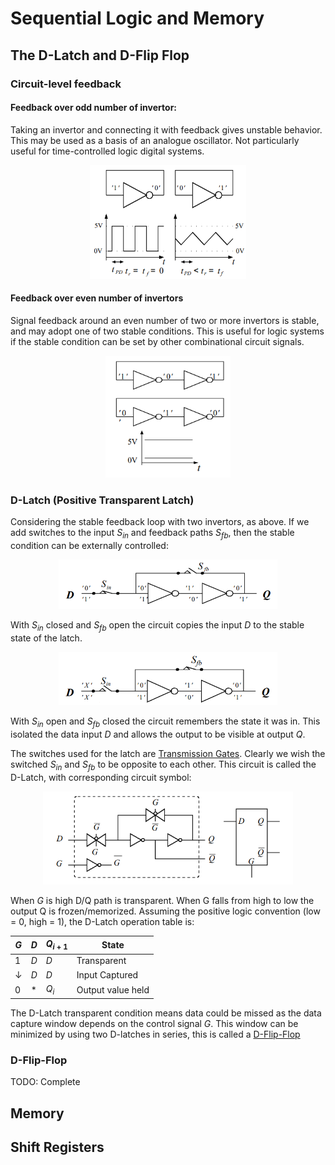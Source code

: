 # Sequential Logic and Memory

## The D-Latch and D-Flip Flop

### Circuit-level feedback

#### Feedback over odd number of invertor:
Taking an invertor and connecting it with feedback gives unstable behavior. This may be used as a basis of an analogue oscillator. Not particularly useful for time-controlled logic digital systems.

<p align="center">
    <img src="../Images/Flip-Flop/FeedbackOdd.png" alt="Feedback over one invertor" width="250"/>
</p>

#### Feedback over even number of invertors
Signal feedback around an even number of two or more invertors is stable, and may adopt one of two stable conditions. This is useful for logic systems if the stable condition can be set by other combinational circuit signals.

<p align="center">
    <img src="../Images/Flip-Flop/FeedbackEven.png" alt="Feedback over one invertor" width="200"/>
</p>

### D-Latch (Positive Transparent Latch)
Considering the stable feedback loop with two invertors, as above. If we add switches to the input $S_{in}$ and feedback paths $S_{fb}$, then the stable condition can be externally controlled:

<p align="center">
    <img src="../Images/Flip-Flop/DataIn.png" alt="Data input controlling stable state of latch" width="350"/>
</p>

With $S_{in}$ closed and $S_{fb}$ open the circuit copies the input $D$ to the stable state of the latch.

<p align="center">
    <img src="../Images/Flip-Flop/Data-Latch.png" alt="Memorized stable state of latch" width="350"/>
</p>

With $S_{in}$ open and $S_{fb}$ closed the circuit remembers the state it was in. This isolated the data input $D$ and allows the output to be visible at output $Q$.

The switches used for the latch are [Transmission Gates](https://github.com/JakubRichardson/DSD2-Notes/blob/master/Notes/Combinational.md#transmission-gate---bi-lateral-cmos-switch). Clearly we wish the switched $S_{in}$ and $S_{fb}$ to be opposite to each other. This circuit is called the D-Latch, with corresponding circuit symbol:

<p align="center">
    <img src="../Images/Flip-Flop/D-latch.png" alt="D-Latch with corresponding circuit symbol" width="400"/>
</p>

When $G$ is high D/Q path is transparent. When G falls from high to low the output Q is frozen/memorized. Assuming the positive logic convention (low = 0, high = 1), the D-Latch operation table is:

| $G$ | $D$ | $Q_{i+1}$ | State |
|-----|-----|-----|-------|
| 1 | $D$ | $D$ | Transparent |
| $\downarrow$ | $D$ | $D$ | Input Captured |
| 0 | * | $Q_{i}$ | Output value held |

The D-Latch transparent condition means data could be missed as the data capture window depends on the control signal $G$. This window can be minimized by using two D-latches in series, this is called a [D-Flip-Flop](#d-flip-flop)

### D-Flip-Flop

TODO: Complete


## Memory

## Shift Registers